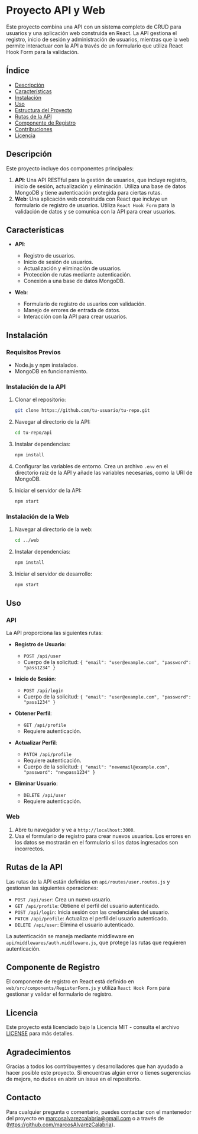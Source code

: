 


   
# Proyecto API y Web

Este proyecto combina una API con un sistema completo de CRUD para usuarios y una aplicación web construida en React. La API gestiona el registro, inicio de sesión y administración de usuarios, mientras que la web permite interactuar con la API a través de un formulario que utiliza React Hook Form para la validación.

## Índice

- [Descripción](#descripción)
- [Características](#características)
- [Instalación](#instalación)
- [Uso](#uso)
- [Estructura del Proyecto](#estructura-del-proyecto)
- [Rutas de la API](#rutas-de-la-api)
- [Componente de Registro](#componente-de-registro)
- [Contribuciones](#contribuciones)
- [Licencia](#licencia)

## Descripción

Este proyecto incluye dos componentes principales:

1. **API**: Una API RESTful para la gestión de usuarios, que incluye registro, inicio de sesión, actualización y eliminación. Utiliza una base de datos MongoDB y tiene autenticación protegida para ciertas rutas.
2. **Web**: Una aplicación web construida con React que incluye un formulario de registro de usuarios. Utiliza `React Hook Form` para la validación de datos y se comunica con la API para crear usuarios.

## Características

- **API**:
  - Registro de usuarios.
  - Inicio de sesión de usuarios.
  - Actualización y eliminación de usuarios.
  - Protección de rutas mediante autenticación.
  - Conexión a una base de datos MongoDB.

- **Web**:
  - Formulario de registro de usuarios con validación.
  - Manejo de errores de entrada de datos.
  - Interacción con la API para crear usuarios.

## Instalación

### Requisitos Previos

- Node.js y npm instalados.
- MongoDB en funcionamiento.

### Instalación de la API

1. Clonar el repositorio:
    ```bash
    git clone https://github.com/tu-usuario/tu-repo.git
    ```
2. Navegar al directorio de la API:
    ```bash
    cd tu-repo/api
    ```
3. Instalar dependencias:
    ```bash
    npm install
    ```
4. Configurar las variables de entorno. Crea un archivo `.env` en el directorio raíz de la API y añade las variables necesarias, como la URI de MongoDB.

5. Iniciar el servidor de la API:
    ```bash
    npm start
    ```

### Instalación de la Web

1. Navegar al directorio de la web:
    ```bash
    cd ../web
    ```
2. Instalar dependencias:
    ```bash
    npm install
    ```
3. Iniciar el servidor de desarrollo:
    ```bash
    npm start
    ```

## Uso

### API

La API proporciona las siguientes rutas:

- **Registro de Usuario**:
  - `POST /api/user`
  - Cuerpo de la solicitud: `{ "email": "user@example.com", "password": "pass1234" }`

- **Inicio de Sesión**:
  - `POST /api/login`
  - Cuerpo de la solicitud: `{ "email": "user@example.com", "password": "pass1234" }`

- **Obtener Perfil**:
  - `GET /api/profile`
  - Requiere autenticación.

- **Actualizar Perfil**:
  - `PATCH /api/profile`
  - Requiere autenticación.
  - Cuerpo de la solicitud: `{ "email": "newemail@example.com", "password": "newpass1234" }`

- **Eliminar Usuario**:
  - `DELETE /api/user`
  - Requiere autenticación.

### Web

1. Abre tu navegador y ve a `http://localhost:3000`.
2. Usa el formulario de registro para crear nuevos usuarios. Los errores en los datos se mostrarán en el formulario si los datos ingresados son incorrectos.


## Rutas de la API

Las rutas de la API están definidas en `api/routes/user.routes.js` y gestionan las siguientes operaciones:

- `POST /api/user`: Crea un nuevo usuario.
- `GET /api/profile`: Obtiene el perfil del usuario autenticado.
- `POST /api/login`: Inicia sesión con las credenciales del usuario.
- `PATCH /api/profile`: Actualiza el perfil del usuario autenticado.
- `DELETE /api/user`: Elimina el usuario autenticado.

La autenticación se maneja mediante middleware en `api/middlewares/auth.middleware.js`, que protege las rutas que requieren autenticación.

## Componente de Registro

El componente de registro en React está definido en `web/src/components/RegisterForm.js` y utiliza `React Hook Form` para gestionar y validar el formulario de registro.



## Licencia

Este proyecto está licenciado bajo la Licencia MIT - consulta el archivo [LICENSE](LICENSE) para más detalles.

## Agradecimientos

Gracias a todos los contribuyentes y desarrolladores que han ayudado a hacer posible este proyecto. Si encuentras algún error o tienes sugerencias de mejora, no dudes en abrir un issue en el repositorio.

## Contacto

Para cualquier pregunta o comentario, puedes contactar con el mantenedor del proyecto en [marcosalvarezcalabria@gmail.com](mailto:marcosalvarezcalabria@gmail.com) o a través de (https://github.com/marcosAlvarezCalabria).




